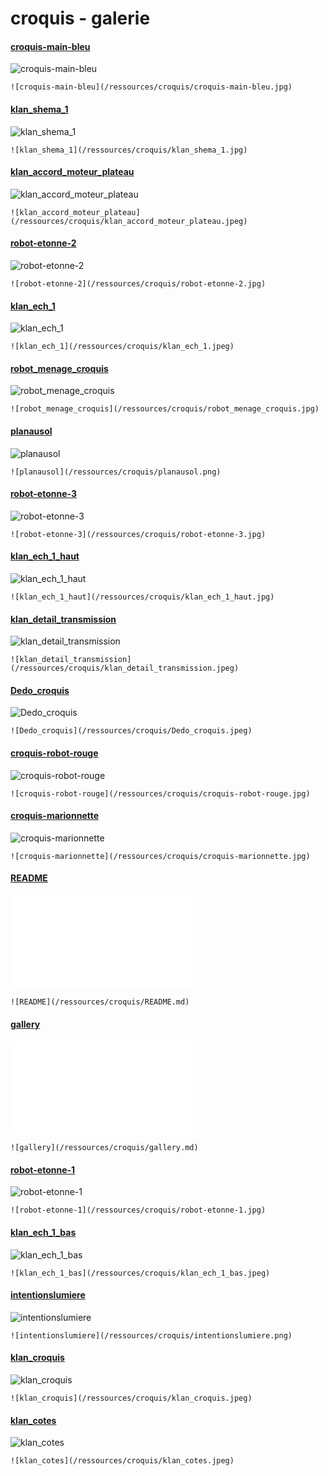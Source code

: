 
# croquis - galerie
#### [croquis-main-bleu](/ressources/croquis/croquis-main-bleu.jpg)

![croquis-main-bleu](/ressources/croquis/croquis-main-bleu.jpg)

```
![croquis-main-bleu](/ressources/croquis/croquis-main-bleu.jpg)
```

#### [klan_shema_1](/ressources/croquis/klan_shema_1.jpg)

![klan_shema_1](/ressources/croquis/klan_shema_1.jpg)

```
![klan_shema_1](/ressources/croquis/klan_shema_1.jpg)
```

#### [klan_accord_moteur_plateau](/ressources/croquis/klan_accord_moteur_plateau.jpeg)

![klan_accord_moteur_plateau](/ressources/croquis/klan_accord_moteur_plateau.jpeg)

```
![klan_accord_moteur_plateau](/ressources/croquis/klan_accord_moteur_plateau.jpeg)
```

#### [robot-etonne-2](/ressources/croquis/robot-etonne-2.jpg)

![robot-etonne-2](/ressources/croquis/robot-etonne-2.jpg)

```
![robot-etonne-2](/ressources/croquis/robot-etonne-2.jpg)
```

#### [klan_ech_1](/ressources/croquis/klan_ech_1.jpeg)

![klan_ech_1](/ressources/croquis/klan_ech_1.jpeg)

```
![klan_ech_1](/ressources/croquis/klan_ech_1.jpeg)
```

#### [robot_menage_croquis](/ressources/croquis/robot_menage_croquis.jpg)

![robot_menage_croquis](/ressources/croquis/robot_menage_croquis.jpg)

```
![robot_menage_croquis](/ressources/croquis/robot_menage_croquis.jpg)
```

#### [planausol](/ressources/croquis/planausol.png)

![planausol](/ressources/croquis/planausol.png)

```
![planausol](/ressources/croquis/planausol.png)
```

#### [robot-etonne-3](/ressources/croquis/robot-etonne-3.jpg)

![robot-etonne-3](/ressources/croquis/robot-etonne-3.jpg)

```
![robot-etonne-3](/ressources/croquis/robot-etonne-3.jpg)
```

#### [klan_ech_1_haut](/ressources/croquis/klan_ech_1_haut.jpg)

![klan_ech_1_haut](/ressources/croquis/klan_ech_1_haut.jpg)

```
![klan_ech_1_haut](/ressources/croquis/klan_ech_1_haut.jpg)
```

#### [klan_detail_transmission](/ressources/croquis/klan_detail_transmission.jpeg)

![klan_detail_transmission](/ressources/croquis/klan_detail_transmission.jpeg)

```
![klan_detail_transmission](/ressources/croquis/klan_detail_transmission.jpeg)
```

#### [Dedo_croquis](/ressources/croquis/Dedo_croquis.jpeg)

![Dedo_croquis](/ressources/croquis/Dedo_croquis.jpeg)

```
![Dedo_croquis](/ressources/croquis/Dedo_croquis.jpeg)
```

#### [croquis-robot-rouge](/ressources/croquis/croquis-robot-rouge.jpg)

![croquis-robot-rouge](/ressources/croquis/croquis-robot-rouge.jpg)

```
![croquis-robot-rouge](/ressources/croquis/croquis-robot-rouge.jpg)
```

#### [croquis-marionnette](/ressources/croquis/croquis-marionnette.jpg)

![croquis-marionnette](/ressources/croquis/croquis-marionnette.jpg)

```
![croquis-marionnette](/ressources/croquis/croquis-marionnette.jpg)
```

#### [README](/ressources/croquis/README.md)

![README](/ressources/croquis/README.md)

```
![README](/ressources/croquis/README.md)
```

#### [gallery](/ressources/croquis/gallery.md)

![gallery](/ressources/croquis/gallery.md)

```
![gallery](/ressources/croquis/gallery.md)
```

#### [robot-etonne-1](/ressources/croquis/robot-etonne-1.jpg)

![robot-etonne-1](/ressources/croquis/robot-etonne-1.jpg)

```
![robot-etonne-1](/ressources/croquis/robot-etonne-1.jpg)
```

#### [klan_ech_1_bas](/ressources/croquis/klan_ech_1_bas.jpeg)

![klan_ech_1_bas](/ressources/croquis/klan_ech_1_bas.jpeg)

```
![klan_ech_1_bas](/ressources/croquis/klan_ech_1_bas.jpeg)
```

#### [intentionslumiere](/ressources/croquis/intentionslumiere.png)

![intentionslumiere](/ressources/croquis/intentionslumiere.png)

```
![intentionslumiere](/ressources/croquis/intentionslumiere.png)
```

#### [klan_croquis](/ressources/croquis/klan_croquis.jpeg)

![klan_croquis](/ressources/croquis/klan_croquis.jpeg)

```
![klan_croquis](/ressources/croquis/klan_croquis.jpeg)
```

#### [klan_cotes](/ressources/croquis/klan_cotes.jpeg)

![klan_cotes](/ressources/croquis/klan_cotes.jpeg)

```
![klan_cotes](/ressources/croquis/klan_cotes.jpeg)
```
